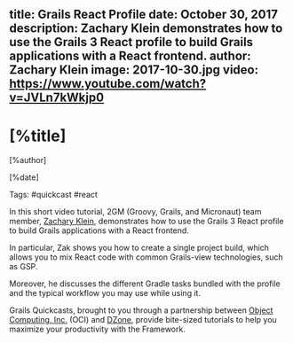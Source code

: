 title: Grails React Profile 
date: October 30, 2017  
description: Zachary Klein demonstrates how to use the Grails 3 React profile to build Grails applications with a React frontend.
author: Zachary Klein
image: 2017-10-30.jpg
video: https://www.youtube.com/watch?v=JVLn7kWkjp0   
---

# [%title]

[%author]

[%date] 

Tags: #quickcast #react

In this short video tutorial, 2GM (Groovy, Grails, and Micronaut) team member, [Zachary Klein](https://objectcomputing.com/products/2gm-team#klein-z), demonstrates how to use the Grails 3 React profile to build Grails applications with a React frontend.

In particular, Zak shows you how to create a single project build, which allows you to mix React code with common Grails-view technologies, such as GSP.

Moreover, he discusses the different Gradle tasks bundled with the profile and the typical workflow you may use while using it.

Grails Quickcasts, brought to you through a partnership between [Object Computing, Inc.](https://objectcomputing.com/) (OCI) and [DZone](https://dzone.com/), provide bite-sized tutorials to help you maximize your productivity with the Framework.